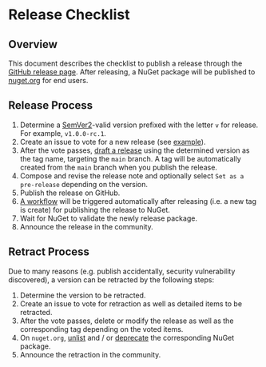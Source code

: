# Release Checklist

## Overview

This document describes the checklist to publish a release through the [GitHub release page](https://docs.github.com/en/repositories/releasing-projects-on-github/managing-releases-in-a-repository). After releasing, a NuGet package will be published to [nuget.org](https://www.nuget.org/packages/OrasProject.Oras/) for end users.

## Release Process

1. Determine a [SemVer2](https://semver.org/)-valid version prefixed with the letter `v` for release. For example, `v1.0.0-rc.1`.
2. Create an issue to vote for a new release (see [example](https://github.com/oras-project/oras-dotnet/issues/103)).
3. After the vote passes, [draft a release](https://github.com/oras-project/oras-dotnet/releases/new) using the determined version as the tag name, targeting the `main` branch. A tag will be automatically created from the `main` branch when you publish the release.
4. Compose and revise the release note and optionally select `Set as a pre-release` depending on the version.
5. Publish the release on GitHub.
6. [A workflow](https://github.com/oras-project/oras-dotnet/actions/workflows/release-nuget.yml) will be triggered automatically after releasing (i.e. a new tag is create) for publishing the release to NuGet.
7. Wait for NuGet to validate the newly release package.
8. Announce the release in the community.

## Retract Process

Due to many reasons (e.g. publish accidentally, security vulnerability discovered), a version can be retracted by the following steps:

1. Determine the version to be retracted.
2. Create an issue to vote for retraction as well as detailed items to be retracted.
3. After the vote passes, delete or modify the release as well as the corresponding tag depending on the voted items.
4. On `nuget.org`, [unlist](https://learn.microsoft.com/nuget/nuget-org/policies/deleting-packages) and / or [deprecate](https://learn.microsoft.com/nuget/nuget-org/deprecate-packages) the corresponding NuGet package.
5. Announce the retraction in the community.
